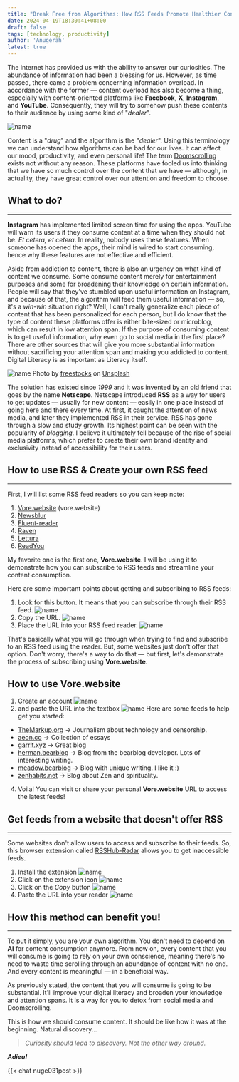 ```yaml
---
title: "Break Free from Algorithms: How RSS Feeds Promote Healthier Content Consumption"
date: 2024-04-19T18:30:41+08:00
draft: false
tags: [technology, productivity]
author: 'Anugerah'
latest: true
---
```


The internet has provided us with the ability to answer our curiosities. The abundance of information had been a blessing for us. However, as time passed, there came a problem concerning information overload. In accordance with the former — content overload has also become a thing, especially with content-oriented platforms like **Facebook**, **X**, **Instagram**, and **YouTube**. Consequently, they will try to somehow push these contents to their audience by using some kind of "_dealer_".

![name](/MediumLarge.png)

Content is a "_drug_" and the algorithm is the "_dealer_". Using this terminology we can understand how algorithms can be bad for our lives. It can affect our mood, productivity, and even personal life! The term [Doomscrolling](https://en.wikipedia.org/wiki/Doomscrolling) exists not without any reason. These platforms have fooled us into thinking that we have so much control over the content that we have — although, in actuality, they have great control over our attention and freedom to choose.

## What to do?
-----------

**Instagram** has implemented limited screen time for using the apps. YouTube will warn its users if they consume content at a time when they should not be. _Et cetera, et cetera_. In reality, nobody uses these features. When someone has opened the apps, their mind is wired to start consuming, hence why these features are not effective and efficient.

Aside from addiction to content, there is also an urgency on what kind of content we consume. Some consume content merely for entertainment purposes and some for broadening their knowledge on certain information. People will say that they've stumbled upon useful information on Instagram, and because of that, the algorithm will feed them useful information — so, it's a _win-win_ situation right? Well, I can't really generalize each piece of content that has been personalized for each person, but I do know that the type of content these platforms offer is either bite-sized or microblog, which can result in low attention span. If the purpose of consuming content is to get useful information, why even go to social media in the first place? There are other sources that will give you more substantial information without sacrificing your attention span and making you addicted to content. Digital Literacy is as important as Literacy itself.

![name](/blog_10.jpg)
Photo by [freestocks](https://unsplash.com/@freestocks?utm_content=creditCopyText&utm_medium=referral&utm_source=unsplash) on [Unsplash](https://unsplash.com/photos/open-book-beside-white-ceramic-teacup-on-saucer-OfaDD5o8hpk?utm_content=creditCopyText&utm_medium=referral&utm_source=unsplash)

The solution has existed since _1999_ and it was invented by an old friend that goes by the name **Netscape**. Netscape introduced **RSS** as a way for users to get updates — usually for new content — easily in one place instead of going here and there every time. At first, it caught the attention of news media, and later they implemented RSS in their service. RSS has gone through a slow and study growth. Its highest point can be seen with the popularity of _blogging_. I believe it ultimately fell because of the rise of social media platforms, which prefer to create their own brand identity and exclusivity instead of accessibility for their users.

## How to use RSS & Create your own RSS feed
-----------------------------------------

First, I will list some RSS feed readers so you can keep note:

1. [Vore.website](https://vore.website/) (vore.website)  
2. [Newsblur](https://www.newsblur.com/)  
3. [Fluent-reader](https://github.com/yang991178/fluent-reader)  
4. [Raven](https://ravenreader.app/)  
5. [Lettura](https://zhanglun.github.io/lettura/)  
6. [ReadYou](https://github.com/Ashinch/ReadYou)

My favorite one is the first one, **Vore.website**. I will be using it to demonstrate how you can subscribe to RSS feeds and streamline your content consumption.

Here are some important points about getting and subscribing to RSS feeds:

1.  Look for this button. It means that you can subscribe through their RSS feed.
![name](/blog_01.png)
2.  Copy the URL.
![name](/blog_02.png)
3.  Place the URL into your RSS feed reader.
![name](/blog_03.png)

That's basically what you will go through when trying to find and subscribe to an RSS feed using the reader. But, some websites just don't offer that option. Don't worry, there's a way to do that — but first, let's demonstrate the process of subscribing using **Vore.website**.

How to use Vore.website
-----------------------

1. Create an account
![name](/blog_05.png)
2. and paste the URL into the textbox
![name](/blog_03.png)
Here are some feeds to help get you started:

*   [TheMarkup.org](https://themarkup.org/feeds/rss.xml) → Journalism about technology and censorship.
*   [aeon.co](https://aeon.co/feed.rss) → Collection of essays
*   [garrit.xyz](https://garrit.xyz/rss.xml) → Great blog
*   [herman.bearblog](https://herman.bearblog.dev/feed/) → Blog from the bearblog developer. Lots of interesting writing.
*   [meadow.bearblog](https://meadow.bearblog.dev/feed/) → Blog with unique writing. I like it :)
*   [zenhabits.net](https://zenhabits.net/feed/) → Blog about Zen and spirituality.

4. Voila! You can visit or share your personal **Vore.website** URL to access the latest feeds!

## Get feeds from a website that doesn't offer RSS
-----------------------------------------------

Some websites don't allow users to access and subscribe to their feeds. So, this browser extension called [RSSHub-Radar](https://github.com/DIYgod/RSSHub-Radar) allows you to get inaccessible feeds.

1. Install the extension
![name](/blog_07.png)
2. Click on the extension icon
![name](/blog_08.png)
3. Click on the _Copy_ button
![name](/blog_09.png)
4. Paste the URL into your reader
![name](/blog_03.png)

## How this method can benefit you!
--------------------------------

To put it simply, you are your own algorithm. You don't need to depend on **AI** for content consumption anymore. From now on, every content that you will consume is going to rely on your own conscience, meaning there's no need to waste time scrolling through an abundance of content with no end. And every content is meaningful — in a beneficial way.

As previously stated, the content that you will consume is going to be substantial. It'll improve your digital literacy and broaden your knowledge and attention spans. It is a way for you to detox from social media and Doomscrolling.

This is how we should consume content. It should be like how it was at the beginning. Natural discovery...

> _Curiosity should lead to discovery. Not the other way around._

**_Adieu!_**

{{< chat nuge031post >}}